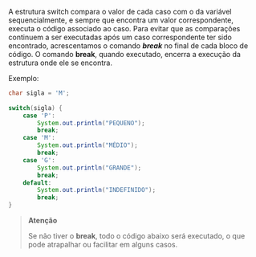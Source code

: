 A estrutura switch compara o valor de cada caso com o da variável sequencialmente, e sempre que encontra um valor correspondente, executa o código associado ao caso. Para evitar que as comparações continuem a ser executadas após um caso correspondente ter sido encontrado, acrescentamos o comando ***break*** no final de cada bloco de código. O comando **break**, quando executado, encerra a execução da estrutura onde ele se encontra.

Exemplo:

```java
char sigla = 'M';  
  
switch(sigla) {  
    case 'P':  
        System.out.println("PEQUENO");  
        break;  
    case 'M':  
        System.out.println("MÉDIO");  
        break;  
    case 'G':  
        System.out.println("GRANDE");  
        break;  
    default:  
        System.out.println("INDEFINIDO");  
        break;  
}
```

> **Atenção**
> 
> Se não tiver o **break**, todo o código abaixo será executado, o que pode atrapalhar ou facilitar em alguns casos.